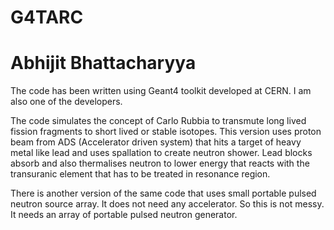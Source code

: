 # G4TARC
# Abhijit Bhattacharyya

The code has been written using Geant4 toolkit developed at CERN. 
I am also one of the developers.

The code simulates the concept of Carlo Rubbia to transmute long lived fission fragments
to short lived or stable isotopes. This version uses proton beam from ADS (Accelerator
driven system) that hits a target of heavy metal like lead and uses spallation to 
create neutron shower. Lead blocks absorb and also thermalises neutron to lower energy
that reacts with the transuranic element that has to be treated in resonance region.

There is another version of the same code that uses small portable pulsed neutron source 
array. It does not need any accelerator. So this is not messy. It needs an array of 
portable pulsed neutron generator.
